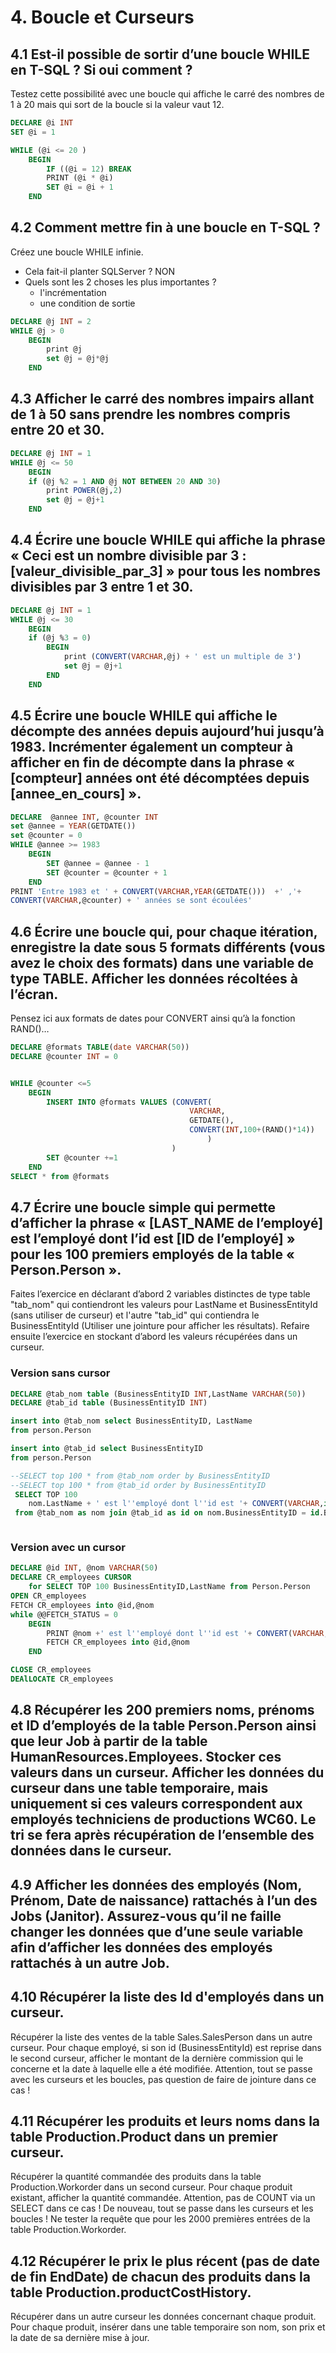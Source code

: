 # 4. Boucle et Curseurs

## 4.1 Est-il possible de sortir d’une boucle WHILE en T-SQL ? Si oui comment ?

Testez cette possibilité avec une boucle qui affiche le carré des nombres de 1 à 20 mais qui sort de la boucle si la valeur vaut 12.

```sql
DECLARE @i INT
SET @i = 1

WHILE (@i <= 20 )
	BEGIN
		IF ((@i = 12) BREAK
		PRINT (@i * @i)
		SET @i = @i + 1 
	END
```

## 4.2 Comment mettre fin à une boucle en T-SQL ?

Créez une boucle WHILE infinie.

* Cela fait-il planter SQLServer ? NON
* Quels sont les 2 choses les plus importantes ?
  * l'incrémentation
  * une condition de sortie

```sql
DECLARE @j INT = 2
WHILE @j > 0
	BEGIN
		print @j
		set @j = @j*@j
	END
```

## 4.3 Afficher le carré des nombres impairs allant de 1 à 50 sans prendre les nombres compris entre 20 et 30.

```sql
DECLARE @j INT = 1
WHILE @j <= 50
	BEGIN
	if (@j %2 = 1 AND @j NOT BETWEEN 20 AND 30)
		print POWER(@j,2)
		set @j = @j+1
	END
```

## 4.4 Écrire une boucle WHILE qui affiche la phrase « Ceci est un nombre divisible par 3 : [valeur_divisible_par_3] » pour tous les nombres divisibles par 3 entre 1 et 30.

```sql
DECLARE @j INT = 1
WHILE @j <= 30
	BEGIN
	if (@j %3 = 0)
		BEGIN
			print (CONVERT(VARCHAR,@j) + ' est un multiple de 3')
			set @j = @j+1
		END
	END
```

## 4.5 Écrire une boucle WHILE qui affiche le décompte des années depuis aujourd’hui jusqu’à 1983. Incrémenter également un compteur à afficher en fin de décompte dans la phrase « [compteur] années ont été décomptées depuis [annee_en_cours] ».

```sql
DECLARE  @annee INT, @counter INT
set @annee = YEAR(GETDATE())
set @counter = 0
WHILE @annee >= 1983
	BEGIN
		SET @annee = @annee - 1
		SET @counter = @counter + 1
	END
PRINT 'Entre 1983 et ' + CONVERT(VARCHAR,YEAR(GETDATE()))  +' ,'+
CONVERT(VARCHAR,@counter) + ' années se sont écoulées'
```

## 4.6 Écrire une boucle qui, pour chaque itération, enregistre la date sous 5 formats différents (vous avez le choix des formats) dans une variable de type TABLE. Afficher les données récoltées à l’écran.

Pensez ici aux formats de dates pour CONVERT ainsi qu’à la fonction RAND()…

```sql
DECLARE @formats TABLE(date VARCHAR(50))
DECLARE @counter INT = 0


WHILE @counter <=5
	BEGIN
		INSERT INTO @formats VALUES (CONVERT(
										VARCHAR,
										GETDATE(),
										CONVERT(INT,100+(RAND()*14))
											)
									)
		SET @counter +=1
	END
SELECT * from @formats
```

## 4.7 Écrire une boucle simple qui permette d’afficher la phrase « [LAST_NAME de l’employé] est l’employé dont l’id est [ID de l’employé] » pour les 100 premiers employés de la table « Person.Person ».

Faites l’exercice en déclarant d’abord 2 variables distinctes de type table "tab_nom" qui contiendront les valeurs pour LastName et BusinessEntityId (sans utiliser de curseur) et l'autre "tab_id" qui contiendra le BusinessEntityId (Utiliser une jointure pour afficher les résultats). Refaire ensuite l’exercice en stockant d’abord les valeurs récupérées dans un curseur.

### Version sans cursor

```sql
DECLARE @tab_nom table (BusinessEntityID INT,LastName VARCHAR(50))
DECLARE @tab_id table (BusinessEntityID INT)

insert into @tab_nom select BusinessEntityID, LastName
from person.Person

insert into @tab_id select BusinessEntityID
from person.Person

--SELECT top 100 * from @tab_nom order by BusinessEntityID
--SELECT top 100 * from @tab_id order by BusinessEntityID
 SELECT TOP 100
	nom.LastName + ' est l''employé dont l''id est '+ CONVERT(VARCHAR,id.BusinessEntityID)
 from @tab_nom as nom join @tab_id as id on nom.BusinessEntityID = id.BusinessEntityID



```

### Version avec un cursor

```sql
DECLARE @id INT, @nom VARCHAR(50)
DECLARE CR_employees CURSOR 
	for SELECT TOP 100 BusinessEntityID,LastName from Person.Person
OPEN CR_employees
FETCH CR_employees into @id,@nom
while @@FETCH_STATUS = 0
	BEGIN
		PRINT @nom +' est l''employé dont l''id est '+ CONVERT(VARCHAR,@id)
		FETCH CR_employees into @id,@nom
	END

CLOSE CR_employees
DEAlLOCATE CR_employees
```

## 4.8 Récupérer les 200 premiers noms, prénoms et ID d’employés de la table Person.Person ainsi que leur Job à partir de la table HumanResources.Employees. Stocker ces valeurs dans un curseur. Afficher les données du curseur dans une table temporaire, mais uniquement si ces valeurs correspondent aux employés techniciens de productions WC60. Le tri se fera après récupération de l’ensemble des données dans le curseur.


## 4.9 Afficher les données des employés (Nom, Prénom, Date de naissance) rattachés à l’un des Jobs (Janitor). Assurez-vous qu’il ne faille changer les données que d’une seule variable afin d’afficher les données des employés rattachés à un autre Job.

## 4.10 Récupérer la liste des Id d'employés dans un curseur.

Récupérer la liste des ventes de la table Sales.SalesPerson dans un autre curseur. Pour chaque employé, si son id (BusinessEntityId) est reprise dans le second curseur, afficher le montant de la dernière commission qui le concerne et la date à laquelle elle a été modifiée. Attention, tout se passe avec les curseurs et les boucles, pas question de faire de jointure dans ce cas !

## 4.11 Récupérer les produits et leurs noms dans la table Production.Product dans un premier curseur.

Récupérer la quantité commandée des produits dans la table Production.Workorder dans un second curseur. Pour chaque produit existant, afficher la quantité commandée. Attention, pas de COUNT via un SELECT dans ce cas ! De nouveau, tout se passe dans les curseurs et les boucles ! Ne tester la requête que pour les 2000 premières entrées de la table Production.Workorder.

## 4.12 Récupérer le prix le plus récent (pas de date de fin EndDate) de chacun des produits dans la table Production.productCostHistory.

Récupérer dans un autre curseur les données concernant chaque produit. Pour chaque produit, insérer dans une table temporaire son nom, son prix et la date de sa dernière mise à jour.
